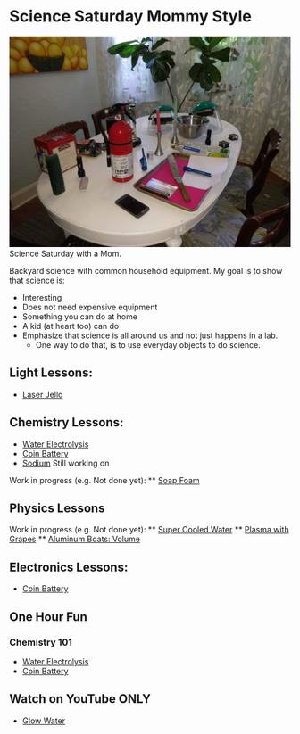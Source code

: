 # Science Saturday Mommy Style
![](./images/sciencesat.jpg )
Science Saturday with a Mom.

Backyard science with common household equipment.
My goal is to show that science is:
* Interesting
* Does not need expensive equipment
* Something you can do at home
* A kid (at heart too) can do
* Emphasize that science is all around us and not just happens in a lab.  
    * One way to do that, is to use everyday objects to do science.

## Light Lessons:
* [Laser Jello](LaserJello.md)


## Chemistry Lessons:
* [Water Electrolysis](WaterElectrolysis.md)
* [Coin Battery](CoinBattery.md)
* [Sodium](Sodium.md)  Still working on

Work in progress (e.g. Not done yet):
** [Soap Foam](SoapFoam.md)

## Physics Lessons
Work in progress (e.g. Not done yet):
** [Super Cooled Water](CoolWater.md)
** [Plasma with Grapes](PlasmaGrapes.md)
** [Aluminum Boats: Volume](AlBoats.md)

## Electronics Lessons:
* [Coin Battery](CoinBattery.md)


## One Hour Fun
### Chemistry 101
* [Water Electrolysis](WaterElectrolysis.md)
* [Coin Battery](CoinBattery.md)

## Watch on YouTube ONLY
* [Glow Water](GlowWater.md)
